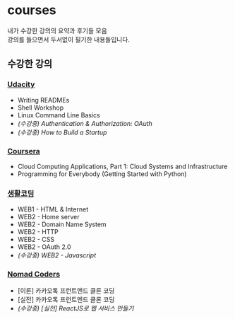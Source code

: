# courses
내가 수강한 강의의 요약과 후기들 모음  
강의를 들으면서 두서없이 필기한 내용들입니다.

## 수강한 강의

### [Udacity](https://www.udacity.com/)

- Writing READMEs
- Shell Workshop
- Linux Command Line Basics
- *(수강중) Authentication & Authorization: OAuth*
- *(수강중) How to Build a Startup*

### [Coursera](https://www.coursera.org/)

- Cloud Computing Applications, Part 1: Cloud Systems and Infrastructure
- Programming for Everybody (Getting Started with Python)

### [생활코딩](https://opentutorials.org/course/1)

- WEB1 - HTML & Internet
- WEB2 - Home server
- WEB2 - Domain Name System
- WEB2 - HTTP
- WEB2 - CSS
- WEB2 - OAuth 2.0
- *(수강중) WEB2 - Javascript*

### [Nomad Coders](https://academy.nomadcoders.co/)

- [이론] 카카오톡 프런트엔드 클론 코딩
- [실전] 카카오톡 프런트엔드 클론 코딩
- *(수강중) [실전] ReactJS로 웹 서비스 만들기*
